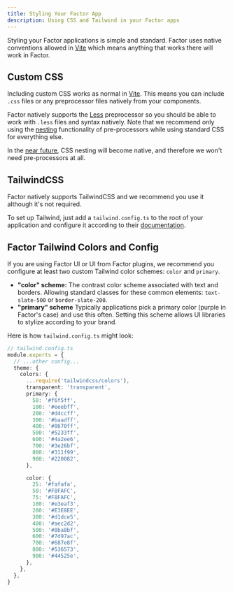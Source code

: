 ```yaml
---
title: Styling Your Factor App
description: Using CSS and Tailwind in your Factor apps
---
```


Styling your Factor applications is simple and standard. Factor uses native conventions allowed in [Vite](https://vitejs.dev) which means anything that works there will work in Factor.

## Custom CSS

Including custom CSS works as normal in [Vite](https://vitejs.dev/guide/features.html#css). This means you can include `.css` files or any preprocessor files natively from your components.

Factor natively supports the [Less](http://lesscss.org/) preprocessor so you should be able to work with `.less` files and syntax natively. Note that we recommend only using the [nesting](http://lesscss.org/#nesting) functionality of pre-processors while using standard CSS for everything else.

In the [near future](https://drafts.csswg.org/css-nesting/), CSS nesting will become native, and therefore we won't need pre-processors at all.

## TailwindCSS

Factor natively supports TailwindCSS and we recommend you use it although it's not required.

To set up Tailwind, just add a `tailwind.config.ts` to the root of your application and configure it according to their [documentation](https://tailwindcss.com/docs/configuration).

## Factor Tailwind Colors and Config

If you are using Factor UI or UI from Factor plugins, we recommend you configure at least two custom Tailwind color schemes: `color` and `primary`.

- **"color" scheme:** The contrast color scheme associated with text and borders. Allowing standard classes for these common elements: `text-slate-500` or `border-slate-200`.
- **"primary" scheme** Typically applications pick a primary color (purple in Factor's case) and use this often. Setting this scheme allows UI libraries to stylize according to your brand.

Here is how `tailwind.config.ts` might look:

```ts
// tailwind.config.ts
module.exports = {
  // ...other config...
  theme: {
    colors: {
      ...require('tailwindcss/colors'),
      transparent: 'transparent',
      primary: {
        50: '#f6f5ff',
        100: '#eeebff',
        200: '#d4ccff',
        300: '#baadff',
        400: '#8670ff',
        500: '#5233ff',
        600: '#4a2ee6',
        700: '#3e26bf',
        800: '#311f99',
        900: '#220082',
      },

      color: {
        25: '#fafafa',
        50: '#F8FAFC',
        75: '#F8FAFC',
        100: '#e3eaf3',
        200: '#E3E8EE',
        300: '#d1dce5',
        400: '#aec2d2',
        500: '#8ba8bf',
        600: '#7d97ac',
        700: '#687e8f',
        800: '#536573',
        900: '#44525e',
      },
    },
  },
}
```
